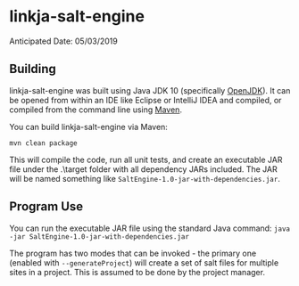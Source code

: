 # linkja-salt-engine

Anticipated Date: 05/03/2019

## Building
linkja-salt-engine was built using Java JDK 10 (specifically [OpenJDK](https://openjdk.java.net/)).  It can be opened from within an IDE like Eclipse or IntelliJ IDEA and compiled, or compiled from the command line using [Maven](https://maven.apache.org/).

You can build linkja-salt-engine via Maven:

`mvn clean package`

This will compile the code, run all unit tests, and create an executable JAR file under the .\target folder with all dependency JARs included.  The JAR will be named something like `SaltEngine-1.0-jar-with-dependencies.jar`.

## Program Use
You can run the executable JAR file using the standard Java command:
`java -jar SaltEngine-1.0-jar-with-dependencies.jar `

The program has two modes that can be invoked - the primary one (enabled with `--generateProject`) will create a set of salt files for multiple sites in a project.  This is assumed to be done by the project manager.
